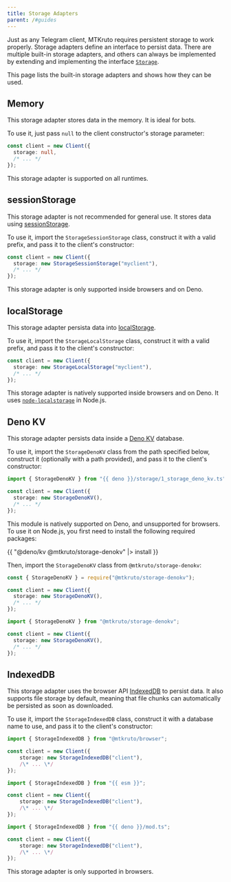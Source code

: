 ```yaml
---
title: Storage Adapters
parent: /#guides
---
```


Just as any Telegram client, MTKruto requires persistent storage to work
properly. Storage adapters define an interface to persist data. There are
multiple built-in storage adapters, and others can always be implemented by
extending and implementing the interface
[`Storage`](https://deno.land/x/mtkruto@0.1.141/storage/0_storage.ts?source=#L35).

This page lists the built-in storage adapters and shows how they can be used.

## Memory

This storage adapter stores data in the memory. It is ideal for bots.

To use it, just pass `null` to the client constructor's storage parameter:

```ts
const client = new Client({
  storage: null,
  /* ... */
});
```

This storage adapter is supported on all runtimes.

## sessionStorage

This storage adapter is not recommended for general use. It stores data using
[sessionStorage](https://developer.mozilla.org/en-US/docs/Web/API/Window/sessionStorage).

To use it, import the `StorageSessionStorage` class, construct it with a valid
prefix, and pass it to the client's constructor:

```ts
const client = new Client({
  storage: new StorageSessionStorage("myclient"),
  /* ... */
});
```

This storage adapter is only supported inside browsers and on Deno.

## localStorage

This storage adapter persista data into
[localStorage](https://developer.mozilla.org/en-US/docs/Web/API/Window/localStorage).

To use it, import the `StorageLocalStorage` class, construct it with a valid
prefix, and pass it to the client's constructor:

```ts
const client = new Client({
  storage: new StorageLocalStorage("myclient"),
  /* ... */
});
```

This storage adapter is natively supported inside browsers and on Deno. It uses
[`node-localstorage`](https://npm.im/node-localstorage) in Node.js.

## Deno KV

This storage adapter persists data inside a
[Deno KV](https://docs.deno.com/kv/manual) database.

To use it, import the `StorageDenoKV` class from the path specified below,
construct it (optionally with a path provided), and pass it to the client's
constructor:

```ts
import { StorageDenoKV } from "{{ deno }}/storage/1_storage_deno_kv.ts";

const client = new Client({
  storage: new StorageDenoKV(),
  /* ... */
});
```

This module is natively supported on Deno, and unsupported for browsers. To use
it on Node.js, you first need to install the following required packages:

{{ "@deno/kv @mtkruto/storage-denokv" |> install }}

Then, import the `StorageDenoKV` class from `@mtkruto/storage-denokv`:

<code-group>

<code-group-item title="CommonJS">

```ts
const { StorageDenoKV } = require("@mtkruto/storage-denokv");

const client = new Client({
  storage: new StorageDenoKV(),
  /* ... */
});
```

</code-group-item>

<code-group-item title="ECMAScript">

```ts
import { StorageDenoKV } from "@mtkruto/storage-denokv";

const client = new Client({
  storage: new StorageDenoKV(),
  /* ... */
});
```

</code-group-item>

</code-group>

## IndexedDB

This storage adapter uses the browser API
[IndexedDB](https://developer.mozilla.org/en-US/docs/Web/API/IndexedDB_API) to
persist data. It also supports file storage by default, meaning that file chunks
can automatically be persisted as soon as downloaded.

To use it, import the `StorageIndexedDB` class, construct it with a database
name to use, and pass it to the client's constructor:

<code-group>

<code-group-item title="@mtkruto/browser">

```ts
import { StorageIndexedDB } from "@mtkruto/browser";

const client = new Client({
    storage: new StorageIndexedDB("client"),
    /\* ... \*/
});
```

</code-group-item>

<code-group-item title="esm.sh">

```ts
import { StorageIndexedDB } from "{{ esm }}";

const client = new Client({
    storage: new StorageIndexedDB("client"),
    /\* ... \*/
});
```

</code-group-item>

<code-group-item title="Deno">

```ts
import { StorageIndexedDB } from "{{ deno }}/mod.ts";

const client = new Client({
    storage: new StorageIndexedDB("client"),
    /\* ... \*/
});
```

</code-group-item>

</code-group>

This storage adapter is only supported in browsers.
